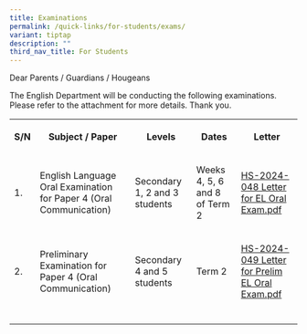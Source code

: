 ```yaml
---
title: Examinations
permalink: /quick-links/for-students/exams/
variant: tiptap
description: ""
third_nav_title: For Students
---
```

<p>Dear Parents / Guardians / Hougeans</p>
<p>The English Department will be conducting the following examinations.
Please refer to the attachment for more details. Thank you.</p>
<table>
<tbody>
<tr>
<th rowspan="1" colspan="1">
<p>S/N</p>
</th>
<th rowspan="1" colspan="1">
<p>Subject / Paper</p>
</th>
<th rowspan="1" colspan="1">
<p>Levels</p>
</th>
<th rowspan="1" colspan="1">
<p>Dates</p>
</th>
<th rowspan="1" colspan="1">
<p>Letter</p>
</th>
</tr>
<tr>
<td rowspan="1" colspan="1">
<p>1.</p>
</td>
<td rowspan="1" colspan="1">
<p>English Language Oral Examination for Paper 4 (Oral Communication)</p>
</td>
<td rowspan="1" colspan="1">
<p>Secondary 1, 2 and 3 students</p>
</td>
<td rowspan="1" colspan="1">
<p>Weeks 4, 5, 6 and 8 of Term 2</p>
</td>
<td rowspan="1" colspan="1">
<p><a href="/files/HS_2024_048_Letter_for_EL_Oral_Exam.pdf" rel="noopener noreferrer nofollow" target="_blank">HS-2024-048 Letter for EL Oral Exam.pdf</a>
</p>
</td>
</tr>
<tr>
<td rowspan="1" colspan="1">
<p>2.</p>
</td>
<td rowspan="1" colspan="1">
<p>Preliminary Examination for Paper 4 (Oral Communication)</p>
</td>
<td rowspan="1" colspan="1">
<p>Secondary 4 and 5 students</p>
</td>
<td rowspan="1" colspan="1">
<p>Term 2</p>
</td>
<td rowspan="1" colspan="1">
<p><a href="/files/HS_2024_049_Letter_for_Prelim_EL_Oral_Exam.pdf" rel="noopener noreferrer nofollow" target="_blank">HS-2024-049 Letter for Prelim EL Oral Exam.pdf</a>
</p>
</td>
</tr>
<tr>
<td rowspan="1" colspan="1">
<p></p>
</td>
<td rowspan="1" colspan="1">
<p></p>
</td>
<td rowspan="1" colspan="1">
<p></p>
</td>
<td rowspan="1" colspan="1">
<p></p>
</td>
<td rowspan="1" colspan="1">
<p></p>
</td>
</tr>
</tbody>
</table>
<p></p>